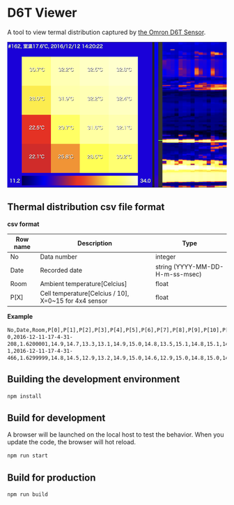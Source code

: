 # D6T Viewer
A tool to view termal distribution captured by [the Omron D6T Sensor](https://www.omron.co.jp/ecb/product-detail?partNumber=D6T). 

![Preview image](docs/preview.png)

## Thermal distribution csv file format
**csv format**

Row name | Description | Type
--- | --- | ---
No | Data number | integer
Date | Recorded date | string (YYYY-MM-DD-H-m-ss-msec)
Room | Ambient temperature[Celcius] | float
P[X] | Cell temperature[Celcius / 10], X=0~15 for 4x4 sensor | float

**Example**

```csv
No,Date,Room,P[0],P[1],P[2],P[3],P[4],P[5],P[6],P[7],P[8],P[9],P[10],P[11],P[12],P[13],P[14],P[15],
0,2016-12-11-17-4-31-208,1.6200001,14.9,14.7,13.3,13.1,14.9,15.0,14.8,13.5,15.1,14.8,15.1,14.8,15.0,14.9,15.0,14.7,
1,2016-12-11-17-4-31-466,1.6299999,14.8,14.5,12.9,13.2,14.9,15.0,14.6,12.9,15.0,14.8,15.0,14.6,15.1,14.9,14.9,14.5,
```

## Building the development environment
```bash
npm install
```

## Build for development
A browser will be launched on the local host to test the behavior. When you update the code, the browser will hot reload.

```bash
npm run start
```

## Build for production
```bash
npm run build
```
